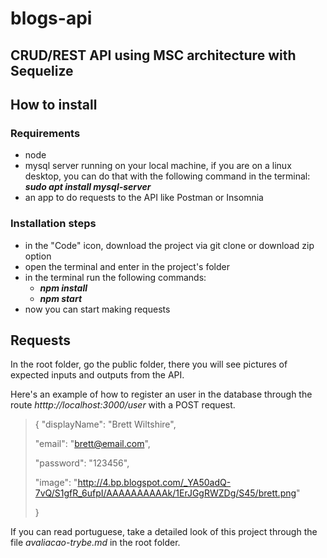 # blogs-api
## CRUD/REST API using MSC architecture with Sequelize

## How to install

### Requirements
  - node
  - mysql server running on your local machine, if you are on a linux desktop, you can do that with the following command in the terminal: ***sudo apt install mysql-server***
  - an app to do requests to the API like Postman or Insomnia

### Installation steps
  - in the "Code" icon, download the project via git clone or download zip option
  - open the terminal and enter in the project's folder
  - in the terminal run the following commands:
      - ***npm install***
      - ***npm start***
  - now you can start making requests

## Requests
In the root folder, go the public folder, there you will see pictures of expected inputs and outputs from the API.

Here's an example of how to register an user in the database through the route *htttp://localhost:3000/user* with a POST request.

> {
  > "displayName": "Brett Wiltshire",
  >
  > "email": "brett@email.com",
  >
  > "password": "123456",
  >
  > "image": "http://4.bp.blogspot.com/_YA50adQ-7vQ/S1gfR_6ufpI/AAAAAAAAAAk/1ErJGgRWZDg/S45/brett.png"
  >
> }

If you can read portuguese, take a detailed look of this project through the file *avaliacao-trybe.md* in the root folder.
